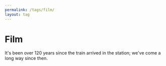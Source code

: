 ```yaml
---
permalink: /tags/film/
layout: tag
---
```


# Film

It's been over 120 years since the train arrived in the station; we've come a long way since then.